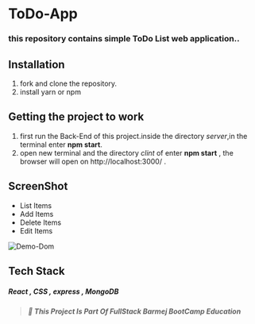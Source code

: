 # ToDo-App

### this repository contains simple ToDo List web application..

## Installation

1. fork and clone the repository.
2. install yarn or npm

## Getting the project to work

1.  first run the Back-End of this project.inside the directory *server*,in the terminal enter **npm start**.
1.  open new terminal and the directory *clint* of  enter **npm start** , the browser will open on http://localhost:3000/ .

## ScreenShot

- List Items
- Add Items
- Delete Items
- Edit Items

![Demo-Dom](/images/logo.png)

## Tech Stack

##### React , CSS , express , MongoDB

> ##### :red_circle: This Project Is Part Of FullStack Barmej BootCamp Education
